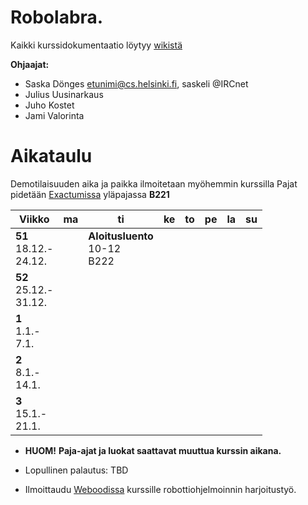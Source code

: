# Robolabra.
Kaikki kurssidokumentaatio löytyy [wikistä](https://github.com/javaLabra/Robolabra-2017-vuodenvaihde/wiki)

**Ohjaajat:**
* Saska Dönges etunimi@cs.helsinki.fi, saskeli @IRCnet
* Julius Uusinarkaus
* Juho Kostet
* Jami Valorinta

# Aikataulu

Demotilaisuuden aika ja paikka ilmoitetaan myöhemmin kurssilla
Pajat pidetään [Exactumissa](http://www.helsinki.fi/teknos/opetustilat/kumpula/gh2b/default.htm) yläpajassa **B221**

| Viikko | ma | ti | ke | to | pe | la | su |
| --- | --- | --- | --- | --- | --- | --- | --- |
| **51**<br>18.12.-<br>24.12. |  | **Aloitusluento**<br>10-12<br>B222  |  |  |  |  |  |
| **52**<br>25.12.-<br>31.12. |  |  |  |  |  |  |  |
| **1**<br>1.1.-<br>7.1. |  |  |  |  |  |  |  |
| **2**<br>8.1.-<br>14.1. |  |  |  |  |  |  |  |
| **3**<br>15.1.-<br>21.1. |  |  |  |  |  |  |  |

* **HUOM!** **Paja-ajat ja luokat saattavat muuttua kurssin aikana.**

* Lopullinen palautus: TBD

* Ilmoittaudu [Weboodissa](https://weboodi.helsinki.fi/hy/opasopettaptied.jsp?AlkPvm=19122017&Tunniste=TKT21013&MD5avain=10aeb597-635a-4f4c-bdaa-839049ab150b&OpinKohd=122465726&OpetTap=122465992&takaisin=minkurss.jsp&rooli=0) kurssille robottiohjelmoinnin harjoitustyö.
